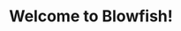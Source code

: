 ---
title: "Welcome to Blowfish!"
description: "This is a demo of adding content to the homepage."
---